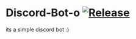 Discord-Bot-o [![Release](https://img.shields.io/github/downloads/bornikfik/discord-bot-o/total?style=flat-square)](https://github.com/bornikfik/discord-bot-o/releases)
====
its a simple discord bot :)
